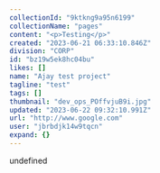 ```yaml
---
collectionId: "9ktkng9a95n6199"
collectionName: "pages"
content: "<p>Testing</p>"
created: "2023-06-21 06:33:10.846Z"
division: "CORP"
id: "bz19w5ek8hc04bu"
likes: []
name: "Ajay test project"
tagline: "test"
tags: []
thumbnail: "dev_ops_POffvjuB9i.jpg"
updated: "2023-06-22 09:32:10.991Z"
url: "http://www.google.com"
user: "jbrbdjk14w9tqcn"
expand: {}
---
```


undefined